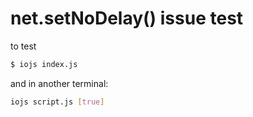 # net.setNoDelay() issue test

to test

```bash
$ iojs index.js
```

and in another terminal:

```bash
iojs script.js [true]
```

